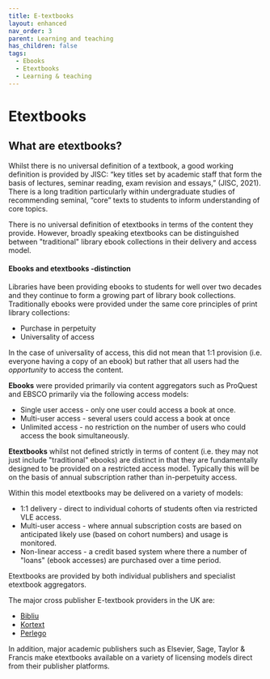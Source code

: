 ```yaml
---
title: E-textbooks
layout: enhanced
nav_order: 3
parent: Learning and teaching
has_children: false
tags:
  - Ebooks
  - Etextbooks
  - Learning & teaching
---
```


# Etextbooks

## What are etextbooks?

Whilst there is no universal definition of a textbook, a good working definition is provided by JISC: “key titles set by academic staff that form the basis of lectures, seminar reading, exam revision and essays,” (JISC, 2021). There is a long tradition particularly within undergraduate studies of recommending seminal, “core” texts to students to inform understanding of core topics.

There is no universal definition of etextbooks in terms of the content they provide. However, broadly speaking etextbooks can be distinguished between "traditional" library ebook collections in their delivery and access model.

#### Ebooks and etextbooks -distinction

Libraries have been providing ebooks to students for well over two decades and they continue to form a growing part of library book collections. Traditionally ebooks were provided under the same core principles of print library collections:

- Purchase in perpetuity
- Universality of access

In the case of universality of access, this did not mean that 1:1 provision (i.e. everyone having a copy of an ebook) but rather that all users had the _opportunity_ to access the content.

**Ebooks** were provided primarily via content aggregators such as ProQuest and EBSCO primarily via the following access models:

- Single user access - only one user could access a book at once.
- Multi-user access - several users could access a book at once
- Unlimited access - no restriction on the number of users who could access the book simultaneously.

**Etextbooks** whilst not defined strictly in terms of content (i.e. they may not just include "traditional" ebooks) are distinct in that they are fundamentally designed to be provided on a restricted access model. Typically this will be on the basis of annual subscription rather than in-perpetuity access.

Within this model etextbooks may be delivered on a variety of models:

- 1:1 delivery - direct to individual cohorts of students often via restricted VLE access.
- Multi-user access - where annual subscription costs are based on anticipated likely use (based on cohort numbers) and usage is monitored.
- Non-linear access - a credit based system where there a number of "loans" (ebook accesses) are purchased over a time period.

Etextbooks are provided by both individual publishers and specialist etextbook aggregators.

The major cross publisher E-textbook providers in the UK are:

- [Bibliu](https://bibliu.com/)
- [Kortext](https://www.kortext.com/)
- [Perlego](https://www.perlego.com/)

In addition, major academic publishers such as Elsevier, Sage, Taylor & Francis make etextbooks available on a variety of licensing models direct from their publisher platforms.
